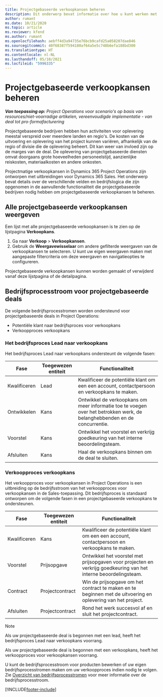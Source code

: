 ```yaml
---
title: Projectgebaseerde verkoopkansen beheren
description: Dit onderwerp bevat informatie over hoe u kunt werken met verkoopkansen die gerelateerd zijn aan projecten.
author: rumant
ms.date: 10/21/2020
ms.topic: article
ms.reviewer: kfend
ms.author: rumant
ms.openlocfilehash: aebff4d3a94735e76bcb9cafd25a058207dae846
ms.sourcegitcommit: 40f68387f594180af64a5e5c748b6efa188bd300
ms.translationtype: HT
ms.contentlocale: nl-NL
ms.lasthandoff: 05/10/2021
ms.locfileid: "5996335"
---
```

# <a name="manage-project-based-opportunities"></a>Projectgebaseerde verkoopkansen beheren

_**Van toepassing op:** Project Operations voor scenario's op basis van resources/niet-voorradige artikelen, vereenvoudigde implementatie - van deal tot pro-formafacturering_

Projectgebaseerde bedrijven hebben hun activiteiten voor oplevering meestal verspreid over meerdere landen en regio's. De kosten van de uitvoering en oplevering van het project kunnen variëren, afhankelijk van de regio of divisie die de oplevering beheert. Dit kan weer van invloed zijn op de marges van de deal. De oplevering van projectgebaseerde diensten omvat doorgaans grote hoeveelheden personeelstijd, aanzienlijke reiskosten, materiaalkosten en andere onkosten.

Projectmatige verkoopkansen in Dynamics 365 Project Operations zijn ontworpen met uitbreidingen voor Dynamics 365 Sales. Het onderwerp bevat details over de verschillende velden en bedrijfslogica die zijn opgenomen in de aanvullende functionaliteit die projectgebaseerde bedrijven nodig hebben om projectgebaseerde verkoopkansen te beheren.

## <a name="view-all-project-based-opportunities"></a>Alle projectgebaseerde verkoopkansen weergeven

Een lijst met alle projectgebaseerde verkoopkansen is te zien op de lijstpagina **Verkoopkans**. 

1. Ga naar **Verkoop** > **Verkoopkansen**.
2. Gebruik de **Weergavewisselaar** om andere gefilterde weergaven van de verkoopkansen te selecteren. U kunt uw eigen weergaven maken met aangepaste filtercriteria om deze weergaven en navigatieopties te configureren.

Projectgebaseerde verkoopkansen kunnen worden gemaakt of verwijderd vanaf deze lijstpagina of de detailpagina.

## <a name="business-process-flow-for-project-based-deals"></a>Bedrijfsprocesstroom voor projectgebaseerde deals

De volgende bedrijfsprocesstromen worden ondersteund voor projectgebaseerde deals in Project Operations:

- Potentiële klant naar bedrijfsproces voor verkoopkans
- Verkoopproces verkoopkans

### <a name="lead-to-opportunity-business-process"></a>Het bedrijfsproces Lead naar verkoopkans 
Het bedrijfsproces Lead naar verkoopkans ondersteunt de volgende fasen:

| Fase | Toegewezen entiteit | Functionaliteit |
| --- | --- | --- |
| Kwalificeren | Lead | Kwalificeer de potentiële klant om een een account, contactpersoon en verkoopkans te maken. |
| Ontwikkelen | Kans | Ontwikkel de verkoopkans om meer informatie toe te voegen over het betrokken werk, de belanghebbenden en de concurrentie. |
| Voorstel | Kans | Ontwikkel het voorstel en verkrijg goedkeuring van het interne beoordelingsteam. |
| Afsluiten | Kans | Haal de verkoopkans binnen om de deal te sluiten. |

### <a name="opportunity-sales-process"></a>Verkoopproces verkoopkans
Het verkoopproces voor verkoopkansen in Project Operations is een uitbreiding op de bedrijfsstroom van het verkoopproces voor verkoopkansen in de Sales-toepassing. Dit bedrijfsproces is standaard ontworpen om de volgende fasen in een projectgebaseerde verkoopkans te ondersteunen.

| Fase | Toegewezen entiteit | Functionaliteit |
| --- | --- | --- |
| Kwalificeren | Kans | Kwalificeer de potentiële klant om een een account, contactpersoon en verkoopkans te maken. |
| Voorstel | Prijsopgave | Ontwikkel het voorstel met prijsopgaven voor projecten en verkrijg goedkeuring van het interne beoordelingsteam. |
| Contract | Projectcontract | Win de prijsopgave om het contract te maken en te beginnen met de uitvoering en oplevering van het project. |
| Afsluiten | Projectcontract | Rond het werk succesvol af en sluit het projectcontract. |

> [!NOTE]
> Als uw projectgebaseerde deal is begonnen met een lead, heeft het bedrijfsproces Lead naar verkoopkans voorrang.
>
> Als uw projectgebaseerde deal is begonnen met een verkoopkans, heeft het verkoopproces voor verkoopkansen voorrang.

U kunt de bedrijfsprocesstroom voor producten bewerken of uw eigen bedrijfsprocesstromen maken om uw verkoopproces indien nodig te volgen. Zie [Overzicht van bedrijfsprocesstromen](/dynamics365/customerengagement/on-premises/customize/business-process-flows-overview) voor meer informatie over de bedrijfsprocesstroom.


[!INCLUDE[footer-include](../includes/footer-banner.md)]